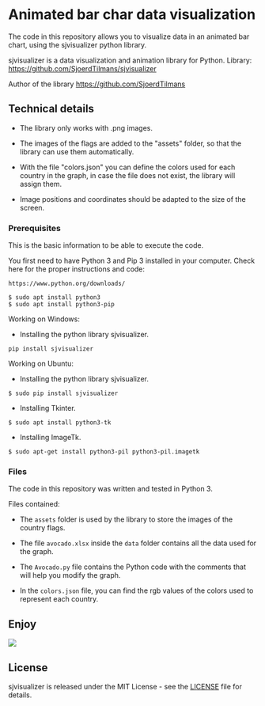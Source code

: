 # Animated bar char data visualization

The code in this repository allows you to visualize data in an animated bar chart, using the sjvisualizer python library.

sjvisualizer is a data visualization and animation library for Python.
Library: https://github.com/SjoerdTilmans/sjvisualizer

Author of the library https://github.com/SjoerdTilmans

## Technical details

* The library only works with .png images.

* The images of the flags are added to the "assets" folder, so that the library can use them automatically.

* With the file "colors.json" you can define the colors used for each country in the graph, in case the file does not exist, the library will assign them.

* Image positions and coordinates should be adapted to the size of the screen.


### Prerequisites

This is the basic information to be able to execute the code.

You first need to have Python 3 and Pip 3 installed in your computer. Check here for the proper instructions and code:
```
https://www.python.org/downloads/

$ sudo apt install python3
$ sudo apt install python3-pip
```

Working on Windows:

* Installing the python library sjvisualizer.
```
pip install sjvisualizer
```

Working on Ubuntu:

* Installing the python library sjvisualizer.
```
$ sudo pip install sjvisualizer
```

* Installing Tkinter.
```
$ sudo apt install python3-tk
```

* Installing ImageTk.
```
$ sudo apt-get install python3-pil python3-pil.imagetk
```

### Files

The code in this repository was written and tested in Python 3.

Files contained:

* The `assets` folder is used by the library to store the images of the country flags.

* The file `avocado.xlsx` inside the `data` folder contains all the data used for the graph.

* The `Avocado.py` file contains the Python code with the comments that will help you modify the graph.

* In the `colors.json` file, you can find the rgb values of the colors used to represent each country.


## Enjoy

![](Avocado.gif)


## License

sjvisualizer is released under the MIT License - see the [LICENSE](LICENSE) file for details.
